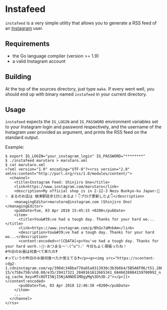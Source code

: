 # Instafeed

`instafeed` is a very simple utility that allows you to generate a RSS feed of an [Instagram](https://www.instagram.com/) user.

## Requirements

* the Go language compiler (version >= 1.9)
* a valid Instagram account

## Building

At the top of the sources directory, just type `make`. If every went well, you should end up with binary named `instafeed` in your current directory.

## Usage

`instafeed` expects the `IG_LOGIN` and `IG_PASSWORD` environment variables set to your Instagram login and password respectively, and the username of the Instagram user provided as argument, and prints the RSS feed on the standard output.

Example:

```
$ export IG_LOGIN="your_instagram_login" IG_PASSWORD="********"
$ ./instafeed marutaro > marutaro.xml
$ cat marutaro.xml
<?xml version="1.0" encoding="UTF-8"?><rss version="2.0" xmlns:content="http://purl.org/rss/1.0/modules/content/">
  <channel>
    <title>Instagram Feed: Shinjiro Ono</title>
    <link>https://www.instagram.com/marutaro</link>
    <description>My official shop is in 2-12-3 Nezu Bunkyo-ku Japan✨🐶✨ まるのお店は 根津駅徒歩1分にあるよ！👇ブログ更新したよ👇</description>
    <managingEditor>marutaro@instagram.com (Shinjiro Ono)</managingEditor>
    <pubDate>Tue, 03 Apr 2018 15:45:15 +0200</pubDate>
    <item>
      <title>You&#39;ve had a tough day. Thanks for your hard wo...</title>
      <link>https://www.instagram.com/p/BhGv7aMnkAm</link>
      <description>You&#39;ve had a tough day. Thanks for your hard wo...</description>
      <content:encoded><![CDATA[<p>You've had a tough day. Thanks for your hard work.✨🐶✨おつまる〜＼(^o^)／ 今日もよく頑張ったね！
#今日のお昼は何食べて来たの❓
#っていうか昨日のお昼何食べたか覚えてる❓</p><p><img src="https://scontent-cdg2-1.cdninstagram.com/vp/398dc348ba778a65a8313936c3b3b6b4/5B5A6F96/t51.2885-15/s750x750/sh0.08/e35/29417321_2040161612665341_6846638084159700992_n.jpg?ig_cache_key=MTc0OTI5NjI5NjA0NDE1MDgyMg%3D%3D.2"></p>]]></content:encoded>
      <pubDate>Tue, 03 Apr 2018 12:46:30 +0200</pubDate>
    </item>
    ...
  </channel>
</rss>
```